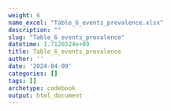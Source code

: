 ```yaml
---
weight: 6
name_excel: "Table_6_events_prevalence.xlsx"
description: ""
slug: "Table_6_events_prevalence"
datetime: 1.7126524e+09
title: Table_6_events_prevalence
author: ''
date: '2024-04-09'
categories: []
tags: []
archetype: codebook
output: html_document
---
```


<div class="tabcontent"></div>

